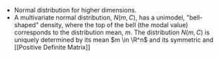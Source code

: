 - Normal distribution for higher dimensions.
- A multivariate normal distribution, $N(m, C)$, has a unimodel, "bell-shaped" density, where the top of the bell (the modal value) corresponds to the distribution mean, $m$. The distribution $N(m, C)$ is uniquely determined by its mean $m \in \R^n$ and its symmetric and [[Positive Definite Matrix]]